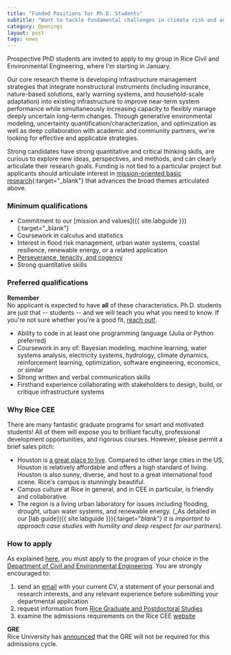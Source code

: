 ```yaml
---
title: "Funded Positions for Ph.D. Students"
subtitle: "Want to tackle fundamental challenges in climate risk and adaptive infrastructure?"
category: Openings
layout: post
tags: news
---
```


Prospective PhD students are invited to apply to my group in Rice Civil and Environmental Engineering, where I'm starting in January.

Our core research theme is developing infrastructure management strategies that integrate nonstructural instruments (including insurance, nature-based solutions, early warning systems, and household-scale adaptation) into existing infrastructure to improve near-term system performance while simultaneously increasing capacity to flexibly manage deeply uncertain long-term changes.
Through generative environmental modeling, uncertainty quantification/characterization, and optimization as well as deep collaboration with academic and community partners, we're looking for effective and applicable strategies.

Strong candidates have strong quantitative and critical thinking skills, are curious to explore new ideas, perspectives, and methods, and can clearly articulate their research goals.
Funding is not tied to a particular project but applicants should articulate interest in [mission-oriented basic research](https://en.wikipedia.org/wiki/Pasteur%27s_quadrant){:target="_blank"} that advances the broad themes articulated above.

### Minimum qualifications

* Commitment to our [mission and values]({{ site.labguide }}){:target="_blank"}
* Coursework in calculus and statistics
* Interest in flood risk management, urban water systems, coastal resilience, renewable energy, or a related application
* [Perseverance, tenacity, and cogency](http://matt.might.net/articles/successful-phd-students/)
* Strong quantitative skills

### Preferred qualifications

<div class="panel panel-default">
    <div class="panel-heading"><strong>Remember</strong></div>
    <div class="panel-body">
        No applicant is expected to have <strong>all</strong> of these characteristics.
        Ph.D. students are just that -- students -- and we will teach you what you need to know.
        If you're not sure whether you're a good fit, <a href="/contact">reach out!</a>.
    </div>
</div>

* Ability to code in at least one programming language (Julia or Python preferred)
* Coursework in any of: Bayesian modeling, machine learning, water systems analysis, electricity systems, hydrology, climate dynamics, reinforcement learning, optimization, software engineering, economics, or similar
* Strong written and verbal communication skills
* Firsthand experience collaborating with stakeholders to design, build, or critique infrastructure systems

### Why Rice CEE

There are many fantastic graduate programs for smart and motivated students!
All of them will expose you to brilliant faculty, professional development opportunities, and rigorous courses.
However, please permit a brief sales pitch:

* Houston is [a great place to live](https://engineering.rice.edu/about/living-houston). Compared to other large cities in the US, Houston is relatively affordable and offers a high standard of living. Houston is also sunny, diverse, and host to a great international food scene. Rice's campus is stunningly beautiful.
* Campus culture at Rice in general, and in CEE in particular, is friendly and collaborative.
* The region is a living urban laboratory for issues including flooding, drought, urban water systems, and renewable energy.
(_As detailed in our [lab guide]({{ site.labguide }}){:target="_blank"} it is important to approach case studies with humility and deep respect for our partners_).

### How to apply

As explained [here](/join-the-lab), you must apply to the program of your choice in the [Department of Civil and Environmental Engineering](https://cee.rice.edu/graduate-program/).
You are strongly encouraged to:

1. send an [email](/contact) with your current CV, a statement of your personal and research interests, and any relevant experience before submitting your departmental application
1. request information from [Rice Graduate and Postdoctoral Studies](https://graduate.rice.edu/request-information)
1. examine the admissions requirements on the Rice CEE [website](https://cee.rice.edu/academics/graduate-programs/graduate-admissions)

<div class="panel panel-default">
    <div class="panel-heading"><strong>GRE</strong></div>
    <div class="panel-body">
        Rice University has <a href="https://news.rice.edu/2020/09/08/rice-goes-gre-optional-for-grad-programs-will-grant-fee-waivers-to-graduates-of-texas-schools/">announced</a> that the GRE will not be required for this admissions cycle.
    </div>
</div>
